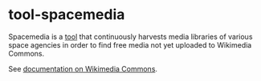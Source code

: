 # tool-spacemedia

Spacemedia is a [tool](https://tools.wmflabs.org/spacemedia) that continuously harvests media libraries of various space agencies in order to find free media not yet uploaded to Wikimedia Commons.

See [documentation on Wikimedia Commons](https://commons.wikimedia.org/wiki/Commons:Spacemedia).
